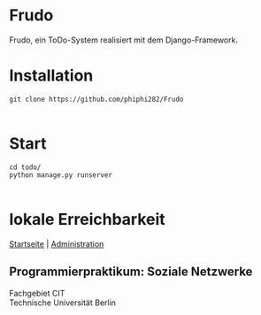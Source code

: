 # Frudo
Frudo, ein ToDo-System realisiert mit dem Django-Framework.
# Installation
`git clone https://github.com/phiphi282/Frudo` <br />
<br />
# Start
`cd todo/` <br />
`python manage.py runserver`<br />
<br />
# lokale Erreichbarkeit
[Startseite](http://localhost:8000/) | [Administration](http://localhost:8000/admin/)


## Programmierpraktikum: Soziale Netzwerke
Fachgebiet CIT<br />
Technische Universität Berlin
